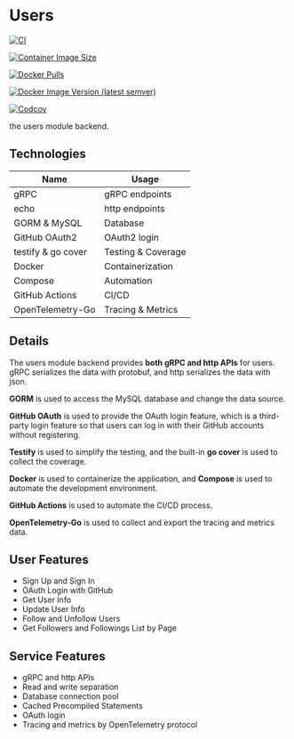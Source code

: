 # Users

[![CI](https://github.com/sixwaaaay/sharing/actions/workflows/users.yaml/badge.svg)](https://github.com/sixwaaaay/sharing/actions/workflows/users.yaml)

[![Container Image Size](https://img.shields.io/docker/image-size/sixwaaaay/shauser/latest)](https://hub.docker.com/r/sixwaaaay/shauser)

[![Docker Pulls](https://img.shields.io/docker/pulls/sixwaaaay/shauser)](https://hub.docker.com/r/sixwaaaay/shauser)

[![Docker Image Version (latest semver)](https://img.shields.io/docker/v/sixwaaaay/shauser?sort=semver)](https://hub.docker.com/r/sixwaaaay/shauser)

[![Codcov](https://codecov.io/gh/sixwaaaay/sharing/branch/main/graph/badge.svg)](https://codecov.io/gh/sixwaaaay/sharing)

the users module backend.

## Technologies

| Name        | Usage                |
| ----------- | -------------------- |
| gRPC | gRPC endpoints |
| echo | http endpoints |
| GORM & MySQL | Database |
| GitHub OAuth2 | OAuth2 login |
| testify & go cover | Testing & Coverage |
| Docker | Containerization |
| Compose | Automation |
| GitHub Actions | CI/CD |
| OpenTelemetry-Go | Tracing & Metrics |

## Details

The users module backend provides **both gRPC and http APIs** for users.
gRPC serializes the data with protobuf, and http serializes the data with json.

**GORM** is used to access the MySQL database and change the data source.

**GitHub OAuth** is used to provide the OAuth login feature, which is a third-party login feature so that users can log in with their GitHub accounts without registering.

**Testify** is used to simplify the testing, and the built-in **go cover** is used to collect the coverage.

**Docker** is used to containerize the application, and **Compose** is used to automate the development environment.

**GitHub Actions** is used to automate the CI/CD process.

**OpenTelemetry-Go** is used to collect and export the tracing and metrics data.

## User Features

- Sign Up and Sign In
- OAuth Login with GitHub
- Get User Info
- Update User Info
- Follow and Unfollow Users
- Get Followers and Followings List by Page

## Service Features

- gRPC and http APIs
- Read and write separation
- Database connection pool
- Cached Precompiled Statements
- OAuth login
- Tracing and metrics by OpenTelemetry protocol
